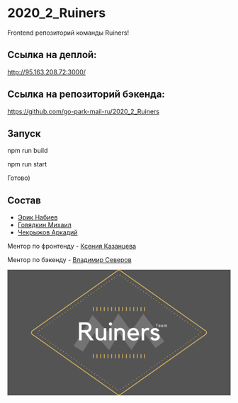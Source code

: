 # 2020_2_Ruiners
Frontend репозиторий команды Ruiners!

## Cсылка на деплой:
http://95.163.208.72:3000/

## Cсылка на репозиторий бэкенда:
https://github.com/go-park-mail-ru/2020_2_Ruiners

## Запуск 
npm run build

npm run start

Готово)

## Состав

- [Эрик Набиев](https://github.com/ErikDoter)
- [Говядкин Михаил](https://github.com/govyadkin)
- [Чекрыжов Аркадий](https://github.com/Arkadiyche)

Ментор по фронтенду - [Ксения Казанцева
](https://github.com/dreamofdark)

Ментор по бэкенду - [Владимир Северов](https://github.com/hackallcode)

![kinopoisk/public/static/images/Ruiners.png](kinopoisk/public/static/images/Ruiners.png)
